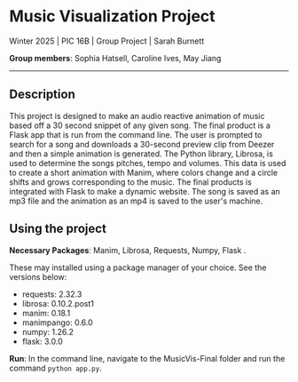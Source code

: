 # Music Visualization Project

Winter 2025 | PIC 16B | Group Project | Sarah Burnett

**Group members**: Sophia Hatsell, Caroline Ives, May Jiang

---
## Description
This project is designed to make an audio reactive animation of music based off a 30 second snippet of any given song. The final product is a Flask app that is run from the command line. The user is prompted to search for a song and downloads a 30-second preview clip from Deezer and then a simple animation is generated. The Python library, Librosa, is used to determine the songs pitches, tempo and volumes. This data is used to create a short animation with Manim, where colors change and a circle shifts and grows corresponding to the music. The final products is integrated with Flask to make a dynamic website. The song is saved as an mp3 file and the animation as an mp4 is saved to the user's machine.
## Using the project
**Necessary Packages**: Manim, Librosa, Requests, Numpy, Flask . 

These may installed using a package manager of your choice. See the versions below:

- requests: 2.32.3
- librosa: 0.10.2.post1
- manim: 0.18.1
- manimpango: 0.6.0    
- numpy: 1.26.2
- flask: 3.0.0

**Run**: In the command line, navigate to the MusicVis-Final folder and run the command `python app.py`.
